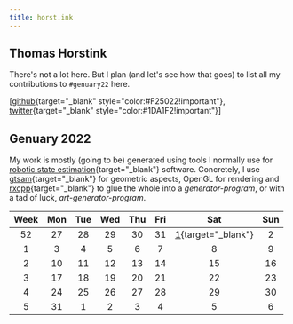 ```yaml
---
title: horst.ink
---
```


## Thomas Horstink 

There's not a lot here. But I plan (and let's see how that goes) to list all my contributions to `#genuary22` here.

\[[github](https://github.com/thorstink/){target="_blank" style="color:#F25022!important"}, [twitter](https://twitter.com/shroomsrock){target="_blank" style="color:#1DA1F2!important"}\]


## Genuary 2022

My work is mostly (going to be) generated using tools I normally use for [robotic state estimation](https://en.wikipedia.org/wiki/Estimation_theory){target="_blank"} software. Concretely, I use [gtsam](https://github.com/borglab/gtsam){target="_blank"} for geometric aspects, OpenGL for rendering and [rxcpp](https://github.com/ReactiveX/RxCpp){target="_blank"} to glue the whole into a *generator-program*, or with a tad of luck, *art-generator-program*. 

|Week|Mon|Tue|Wed|Thu|Fri|Sat|Sun|
|:-:|:-:|:-:|:-:|:-:|:-:|:-:|:-:|
|52|27|28|29|30|31|[1](assets/genuary22/1/10000_uniformly_coloured_lines.png){target="_blank"}|2|
|1|3|4|5|6|7|8|9|
|2|10|11|12|13|14|15|16|
|3|17|18|19|20|21|22|23|
|4|24|25|26|27|28|29|30|
|5|31|1|2|3|4|5|6|






